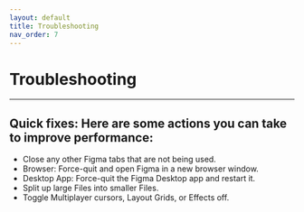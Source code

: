 ```yaml
---
layout: default
title: Troubleshooting
nav_order: 7
---
```


# Troubleshooting

---

## Quick fixes: Here are some actions you can take to improve performance:

* Close any other Figma tabs that are not being used.
* Browser: Force-quit and open Figma in a new browser window.
* Desktop App: Force-quit the Figma Desktop app and restart it.
* Split up large Files into smaller Files.
* Toggle Multiplayer cursors, Layout Grids, or Effects off.
